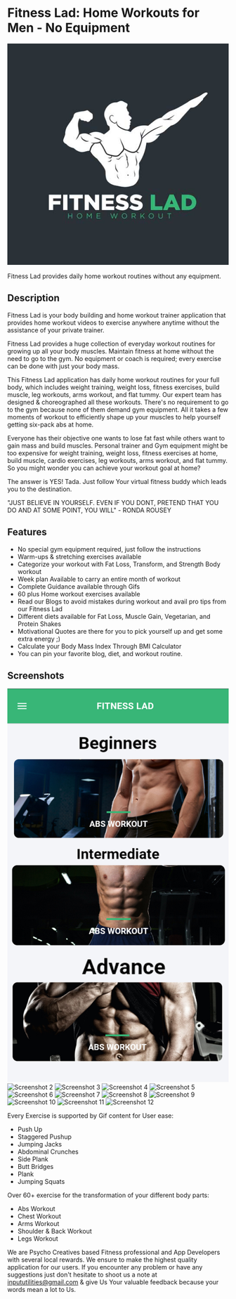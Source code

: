 # Fitness Lad: Home Workouts for Men - No Equipment

![Fitness Lad Icon](https://github.com/fahaddhabib/FitnessLad/blob/main/assets/icon.jpg)

Fitness Lad provides daily home workout routines without any equipment.

## Description

Fitness Lad is your body building and home workout trainer application that provides home workout videos to exercise anywhere anytime without the assistance of your private trainer.

Fitness Lad provides a huge collection of everyday workout routines for growing up all your body muscles. Maintain fitness at home without the need to go to the gym. No equipment or coach is required; every exercise can be done with just your body mass.

This Fitness Lad application has daily home workout routines for your full body, which includes weight training, weight loss, fitness exercises, build muscle, leg workouts, arms workout, and flat tummy. Our expert team has designed & choreographed all these workouts. There's no requirement to go to the gym because none of them demand gym equipment. All it takes a few moments of workout to efficiently shape up your muscles to help yourself getting six-pack abs at home.

Everyone has their objective one wants to lose fat fast while others want to gain mass and build muscles. Personal trainer and Gym equipment might be too expensive for weight training, weight loss, fitness exercises at home, build muscle, cardio exercises, leg workouts, arms workout, and flat tummy. So you might wonder you can achieve your workout goal at home?

The answer is YES! Tada. Just follow Your virtual fitness buddy which leads you to the destination.

"JUST BELIEVE IN YOURSELF. EVEN IF YOU DONT, PRETEND THAT YOU DO AND AT SOME POINT, YOU WILL" - RONDA ROUSEY

## Features

- No special gym equipment required, just follow the instructions
- Warm-ups & stretching exercises available
- Categorize your workout with Fat Loss, Transform, and Strength Body workout
- Week plan Available to carry an entire month of workout
- Complete Guidance available through Gifs
- 60 plus Home workout exercises available
- Read our Blogs to avoid mistakes during workout and avail pro tips from our Fitness Lad
- Different diets available for Fat Loss, Muscle Gain, Vegetarian, and Protein Shakes
- Motivational Quotes are there for you to pick yourself up and get some extra energy ;)
- Calculate your Body Mass Index Through BMI Calculator
- You can pin your favorite blog, diet, and workout routine.

## Screenshots

![Screenshot 1](https://github.com/fahaddhabib/FitnessLad/blob/main/assets/bd%201.jpg) ![Screenshot 2](bd2.jpg) ![Screenshot 3](bd3.png) ![Screenshot 4](bd4.png) ![Screenshot 5](bd5.png) ![Screenshot 6](bd6.png) ![Screenshot 7](bd7.png) ![Screenshot 8](bd8.png) ![Screenshot 9](bd9.png) ![Screenshot 10](bd10.png) ![Screenshot 11](bd11.png) ![Screenshot 12](bd12.png)

Every Exercise is supported by Gif content for User ease:

- Push Up
- Staggered Pushup
- Jumping Jacks
- Abdominal Crunches
- Side Plank
- Butt Bridges
- Plank
- Jumping Squats

Over 60+ exercise for the transformation of your different body parts:

- Abs Workout
- Chest Workout
- Arms Workout
- Shoulder & Back Workout
- Legs Workout

We are Psycho Creatives based Fitness professional and App Developers with several local rewards. We ensure to make the highest quality application for our users. If you encounter any problem or have any suggestions just don't hesitate to shoot us a note at inpututilities@gmail.com & give Us Your valuable feedback because your words mean a lot to Us.
